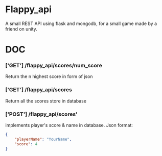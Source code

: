 Flappy_api
===========

A small REST API using flask and mongodb, for a small game made by a friend on unity. 

DOC
===

### ['GET'] /flappy_api/scores/num_score
Return the n highest score in form of json

### ['GET'] /flappy_api/scores
Return all the scores store in database

### ['POST'] /flappy_api/scores'
implements player's score & name in database.
Json format:
```json
{
	"playerName": "YourName",
	"score": 4
}
```